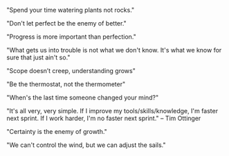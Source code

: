 "Spend your time watering plants not rocks."

"Don't let perfect be the enemy of better."

"Progress is more important than perfection."

"What gets us into trouble is not what we don't know. It's what we know for sure that just ain't so."

"Scope doesn’t creep, understanding grows"

"Be the thermostat, not the thermometer"

"When's the last time someone changed your mind?"

"It's all very, very simple. If I improve my tools/skills/knowledge, I'm faster next sprint. If I work harder, I'm no faster next sprint." – Tim Ottinger

"Certainty is the enemy of growth."

"We can't control the wind, but we can adjust the sails."
